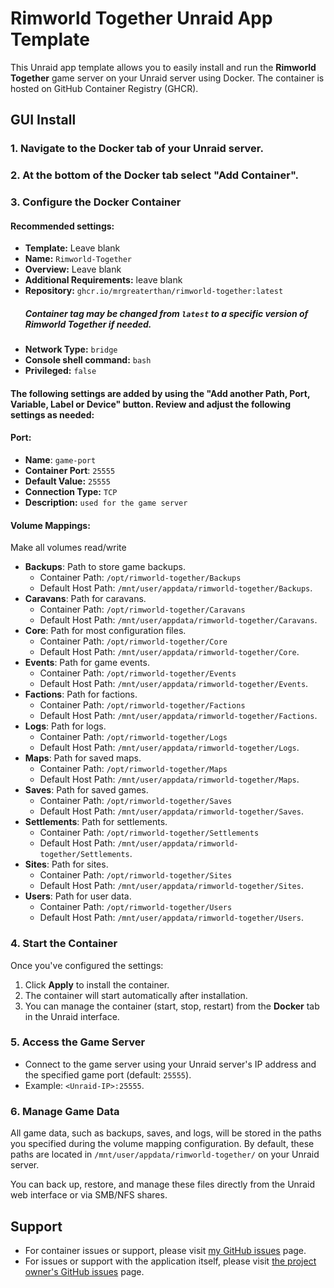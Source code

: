 # Rimworld Together Unraid App Template

This Unraid app template allows you to easily install and run the **Rimworld Together** game server on your Unraid server using Docker. The container is hosted on GitHub Container Registry (GHCR).

## GUI Install

### 1. Navigate to the Docker tab of your Unraid server.

### 2. At the bottom of the Docker tab select "Add Container".

### 3. Configure the Docker Container
#### Recommended settings:
- **Template:** Leave blank
- **Name:** `Rimworld-Together`
- **Overview:** Leave blank
- **Additional Requirements:** leave blank
- **Repository:** `ghcr.io/mrgreaterthan/rimworld-together:latest`
    ##### Container tag may be changed from `latest` to a specific version of Rimworld Together if needed.
- **Network Type:** `bridge`
- **Console shell command:** `bash`
- **Privileged:** `false`

#### The following settings are added by using the "Add another Path, Port, Variable, Label or Device" button. Review and adjust the following settings as needed:

#### Port:
- **Name**: `game-port`
- **Container Port**: `25555`
- **Default Value:** `25555`
- **Connection Type:** `TCP`
- **Description:** `used for the game server`

#### Volume Mappings:
Make all volumes read/write
- **Backups**: Path to store game backups.
  - Container Path: `/opt/rimworld-together/Backups`
  - Default Host Path: `/mnt/user/appdata/rimworld-together/Backups`.
- **Caravans**: Path for caravans.
  - Container Path: `/opt/rimworld-together/Caravans`
  - Default Host Path: `/mnt/user/appdata/rimworld-together/Caravans`.
- **Core**: Path for most configuration files.
  - Container Path: `/opt/rimworld-together/Core`
  - Default Host Path: `/mnt/user/appdata/rimworld-together/Core`.
- **Events**: Path for game events.
  - Container Path: `/opt/rimworld-together/Events`
  - Default Host Path: `/mnt/user/appdata/rimworld-together/Events`.
- **Factions**: Path for factions.
  - Container Path: `/opt/rimworld-together/Factions`
  - Default Host Path: `/mnt/user/appdata/rimworld-together/Factions`.
- **Logs**: Path for logs.
  - Container Path: `/opt/rimworld-together/Logs`
  - Default Host Path: `/mnt/user/appdata/rimworld-together/Logs`.
- **Maps**: Path for saved maps.
  - Container Path: `/opt/rimworld-together/Maps`
  - Default Host Path: `/mnt/user/appdata/rimworld-together/Maps`.
- **Saves**: Path for saved games.
  - Container Path: `/opt/rimworld-together/Saves`
  - Default Host Path: `/mnt/user/appdata/rimworld-together/Saves`.
- **Settlements**: Path for settlements.
  - Container Path: `/opt/rimworld-together/Settlements`
  - Default Host Path: `/mnt/user/appdata/rimworld-together/Settlements`.
- **Sites**: Path for sites.
  - Container Path: `/opt/rimworld-together/Sites`
  - Default Host Path: `/mnt/user/appdata/rimworld-together/Sites`.
- **Users**: Path for user data.
  - Container Path: `/opt/rimworld-together/Users`
  - Default Host Path: `/mnt/user/appdata/rimworld-together/Users`.

### 4. Start the Container

Once you've configured the settings:

1. Click **Apply** to install the container.
2. The container will start automatically after installation.
3. You can manage the container (start, stop, restart) from the **Docker** tab in the Unraid interface.

### 5. Access the Game Server

- Connect to the game server using your Unraid server's IP address and the specified game port (default: `25555`).
- Example: `<Unraid-IP>:25555`.

### 6. Manage Game Data

All game data, such as backups, saves, and logs, will be stored in the paths you specified during the volume mapping configuration. By default, these paths are located in `/mnt/user/appdata/rimworld-together/` on your Unraid server.

You can back up, restore, and manage these files directly from the Unraid web interface or via SMB/NFS shares.

## Support

- For container issues or support, please visit [my GitHub issues](https://github.com/MrGreaterThan/rimworld-together/issues) page.
- For issues or support with the application itself, please visit [the project owner's GitHub issues](https://github.com/Byte-Nova/Rimworld-Together/issues) page.
